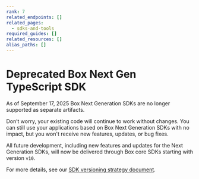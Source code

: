 ```yaml
---
rank: 7
related_endpoints: []
related_pages:
  - sdks-and-tools
required_guides: []
related_resources: []
alias_paths: []
---
```


# Deprecated Box Next Gen TypeScript SDK

<Message type='warning'>
  As of September 17, 2025 Box Next Generation SDKs are no longer supported as separate artifacts.

  Don’t worry, your existing code will continue to work without changes. You can still use your applications based on Box Next Generation SDKs with no impact, but you won't receive new features, updates, or bug fixes.

  All future development, including new features and updates for the Next Generation SDKs, will now be delivered through Box core SDKs starting with version `v10`.

  For more details, see our [SDK versioning strategy document][versioning].
</Message> 

[versioning]: g://tooling/sdks/sdk-versioning